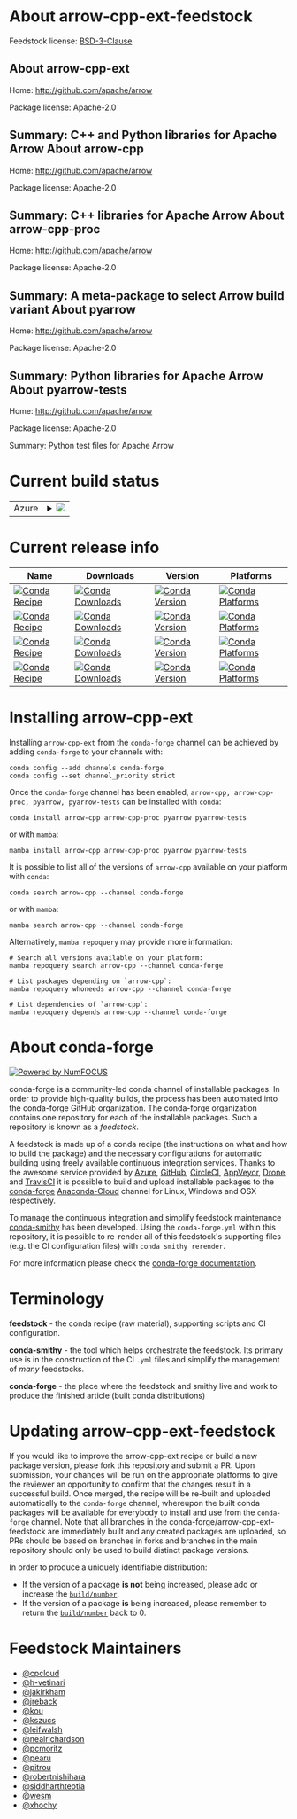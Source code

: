 About arrow-cpp-ext-feedstock
=============================

Feedstock license: [BSD-3-Clause](https://github.com/conda-forge/arrow-cpp-feedstock/blob/main/LICENSE.txt)

About arrow-cpp-ext
-------------------

Home: http://github.com/apache/arrow

Package license: Apache-2.0

Summary: C++ and Python libraries for Apache Arrow
About arrow-cpp
---------------

Home: http://github.com/apache/arrow

Package license: Apache-2.0

Summary: C++ libraries for Apache Arrow
About arrow-cpp-proc
--------------------

Home: http://github.com/apache/arrow

Package license: Apache-2.0

Summary: A meta-package to select Arrow build variant
About pyarrow
-------------

Home: http://github.com/apache/arrow

Package license: Apache-2.0

Summary: Python libraries for Apache Arrow
About pyarrow-tests
-------------------

Home: http://github.com/apache/arrow

Package license: Apache-2.0

Summary: Python test files for Apache Arrow

Current build status
====================


<table>
    
  <tr>
    <td>Azure</td>
    <td>
      <details>
        <summary>
          <a href="https://dev.azure.com/conda-forge/feedstock-builds/_build/latest?definitionId=54&branchName=main">
            <img src="https://dev.azure.com/conda-forge/feedstock-builds/_apis/build/status/arrow-cpp-feedstock?branchName=main">
          </a>
        </summary>
        <table>
          <thead><tr><th>Variant</th><th>Status</th></tr></thead>
          <tbody><tr>
              <td>linux_64_c_compiler_version12cuda_compilerNonecuda_compiler_versionNonecxx_compiler_version12numpy1.21python3.10.____cpython</td>
              <td>
                <a href="https://dev.azure.com/conda-forge/feedstock-builds/_build/latest?definitionId=54&branchName=main">
                  <img src="https://dev.azure.com/conda-forge/feedstock-builds/_apis/build/status/arrow-cpp-feedstock?branchName=main&jobName=linux&configuration=linux%20linux_64_c_compiler_version12cuda_compilerNonecuda_compiler_versionNonecxx_compiler_version12numpy1.21python3.10.____cpython" alt="variant">
                </a>
              </td>
            </tr><tr>
              <td>linux_64_c_compiler_version12cuda_compilerNonecuda_compiler_versionNonecxx_compiler_version12numpy1.21python3.8.____cpython</td>
              <td>
                <a href="https://dev.azure.com/conda-forge/feedstock-builds/_build/latest?definitionId=54&branchName=main">
                  <img src="https://dev.azure.com/conda-forge/feedstock-builds/_apis/build/status/arrow-cpp-feedstock?branchName=main&jobName=linux&configuration=linux%20linux_64_c_compiler_version12cuda_compilerNonecuda_compiler_versionNonecxx_compiler_version12numpy1.21python3.8.____cpython" alt="variant">
                </a>
              </td>
            </tr><tr>
              <td>linux_64_c_compiler_version12cuda_compilerNonecuda_compiler_versionNonecxx_compiler_version12numpy1.21python3.9.____cpython</td>
              <td>
                <a href="https://dev.azure.com/conda-forge/feedstock-builds/_build/latest?definitionId=54&branchName=main">
                  <img src="https://dev.azure.com/conda-forge/feedstock-builds/_apis/build/status/arrow-cpp-feedstock?branchName=main&jobName=linux&configuration=linux%20linux_64_c_compiler_version12cuda_compilerNonecuda_compiler_versionNonecxx_compiler_version12numpy1.21python3.9.____cpython" alt="variant">
                </a>
              </td>
            </tr><tr>
              <td>linux_64_c_compiler_version12cuda_compilerNonecuda_compiler_versionNonecxx_compiler_version12numpy1.23python3.11.____cpython</td>
              <td>
                <a href="https://dev.azure.com/conda-forge/feedstock-builds/_build/latest?definitionId=54&branchName=main">
                  <img src="https://dev.azure.com/conda-forge/feedstock-builds/_apis/build/status/arrow-cpp-feedstock?branchName=main&jobName=linux&configuration=linux%20linux_64_c_compiler_version12cuda_compilerNonecuda_compiler_versionNonecxx_compiler_version12numpy1.23python3.11.____cpython" alt="variant">
                </a>
              </td>
            </tr><tr>
              <td>linux_64_c_compiler_version7cuda_compilernvcccuda_compiler_version10.2cxx_compiler_version7numpy1.21python3.10.____cpython</td>
              <td>
                <a href="https://dev.azure.com/conda-forge/feedstock-builds/_build/latest?definitionId=54&branchName=main">
                  <img src="https://dev.azure.com/conda-forge/feedstock-builds/_apis/build/status/arrow-cpp-feedstock?branchName=main&jobName=linux&configuration=linux%20linux_64_c_compiler_version7cuda_compilernvcccuda_compiler_version10.2cxx_compiler_version7numpy1.21python3.10.____cpython" alt="variant">
                </a>
              </td>
            </tr><tr>
              <td>linux_64_c_compiler_version7cuda_compilernvcccuda_compiler_version10.2cxx_compiler_version7numpy1.21python3.8.____cpython</td>
              <td>
                <a href="https://dev.azure.com/conda-forge/feedstock-builds/_build/latest?definitionId=54&branchName=main">
                  <img src="https://dev.azure.com/conda-forge/feedstock-builds/_apis/build/status/arrow-cpp-feedstock?branchName=main&jobName=linux&configuration=linux%20linux_64_c_compiler_version7cuda_compilernvcccuda_compiler_version10.2cxx_compiler_version7numpy1.21python3.8.____cpython" alt="variant">
                </a>
              </td>
            </tr><tr>
              <td>linux_64_c_compiler_version7cuda_compilernvcccuda_compiler_version10.2cxx_compiler_version7numpy1.21python3.9.____cpython</td>
              <td>
                <a href="https://dev.azure.com/conda-forge/feedstock-builds/_build/latest?definitionId=54&branchName=main">
                  <img src="https://dev.azure.com/conda-forge/feedstock-builds/_apis/build/status/arrow-cpp-feedstock?branchName=main&jobName=linux&configuration=linux%20linux_64_c_compiler_version7cuda_compilernvcccuda_compiler_version10.2cxx_compiler_version7numpy1.21python3.9.____cpython" alt="variant">
                </a>
              </td>
            </tr><tr>
              <td>linux_64_c_compiler_version7cuda_compilernvcccuda_compiler_version10.2cxx_compiler_version7numpy1.23python3.11.____cpython</td>
              <td>
                <a href="https://dev.azure.com/conda-forge/feedstock-builds/_build/latest?definitionId=54&branchName=main">
                  <img src="https://dev.azure.com/conda-forge/feedstock-builds/_apis/build/status/arrow-cpp-feedstock?branchName=main&jobName=linux&configuration=linux%20linux_64_c_compiler_version7cuda_compilernvcccuda_compiler_version10.2cxx_compiler_version7numpy1.23python3.11.____cpython" alt="variant">
                </a>
              </td>
            </tr><tr>
              <td>linux_aarch64_c_compiler_version10cuda_compiler_version11.2cxx_compiler_version10numpy1.21python3.10.____cpython</td>
              <td>
                <a href="https://dev.azure.com/conda-forge/feedstock-builds/_build/latest?definitionId=54&branchName=main">
                  <img src="https://dev.azure.com/conda-forge/feedstock-builds/_apis/build/status/arrow-cpp-feedstock?branchName=main&jobName=linux&configuration=linux%20linux_aarch64_c_compiler_version10cuda_compiler_version11.2cxx_compiler_version10numpy1.21python3.10.____cpython" alt="variant">
                </a>
              </td>
            </tr><tr>
              <td>linux_aarch64_c_compiler_version10cuda_compiler_version11.2cxx_compiler_version10numpy1.21python3.8.____cpython</td>
              <td>
                <a href="https://dev.azure.com/conda-forge/feedstock-builds/_build/latest?definitionId=54&branchName=main">
                  <img src="https://dev.azure.com/conda-forge/feedstock-builds/_apis/build/status/arrow-cpp-feedstock?branchName=main&jobName=linux&configuration=linux%20linux_aarch64_c_compiler_version10cuda_compiler_version11.2cxx_compiler_version10numpy1.21python3.8.____cpython" alt="variant">
                </a>
              </td>
            </tr><tr>
              <td>linux_aarch64_c_compiler_version10cuda_compiler_version11.2cxx_compiler_version10numpy1.21python3.9.____cpython</td>
              <td>
                <a href="https://dev.azure.com/conda-forge/feedstock-builds/_build/latest?definitionId=54&branchName=main">
                  <img src="https://dev.azure.com/conda-forge/feedstock-builds/_apis/build/status/arrow-cpp-feedstock?branchName=main&jobName=linux&configuration=linux%20linux_aarch64_c_compiler_version10cuda_compiler_version11.2cxx_compiler_version10numpy1.21python3.9.____cpython" alt="variant">
                </a>
              </td>
            </tr><tr>
              <td>linux_aarch64_c_compiler_version10cuda_compiler_version11.2cxx_compiler_version10numpy1.23python3.11.____cpython</td>
              <td>
                <a href="https://dev.azure.com/conda-forge/feedstock-builds/_build/latest?definitionId=54&branchName=main">
                  <img src="https://dev.azure.com/conda-forge/feedstock-builds/_apis/build/status/arrow-cpp-feedstock?branchName=main&jobName=linux&configuration=linux%20linux_aarch64_c_compiler_version10cuda_compiler_version11.2cxx_compiler_version10numpy1.23python3.11.____cpython" alt="variant">
                </a>
              </td>
            </tr><tr>
              <td>linux_aarch64_c_compiler_version12cuda_compiler_versionNonecxx_compiler_version12numpy1.21python3.10.____cpython</td>
              <td>
                <a href="https://dev.azure.com/conda-forge/feedstock-builds/_build/latest?definitionId=54&branchName=main">
                  <img src="https://dev.azure.com/conda-forge/feedstock-builds/_apis/build/status/arrow-cpp-feedstock?branchName=main&jobName=linux&configuration=linux%20linux_aarch64_c_compiler_version12cuda_compiler_versionNonecxx_compiler_version12numpy1.21python3.10.____cpython" alt="variant">
                </a>
              </td>
            </tr><tr>
              <td>linux_aarch64_c_compiler_version12cuda_compiler_versionNonecxx_compiler_version12numpy1.21python3.8.____cpython</td>
              <td>
                <a href="https://dev.azure.com/conda-forge/feedstock-builds/_build/latest?definitionId=54&branchName=main">
                  <img src="https://dev.azure.com/conda-forge/feedstock-builds/_apis/build/status/arrow-cpp-feedstock?branchName=main&jobName=linux&configuration=linux%20linux_aarch64_c_compiler_version12cuda_compiler_versionNonecxx_compiler_version12numpy1.21python3.8.____cpython" alt="variant">
                </a>
              </td>
            </tr><tr>
              <td>linux_aarch64_c_compiler_version12cuda_compiler_versionNonecxx_compiler_version12numpy1.21python3.9.____cpython</td>
              <td>
                <a href="https://dev.azure.com/conda-forge/feedstock-builds/_build/latest?definitionId=54&branchName=main">
                  <img src="https://dev.azure.com/conda-forge/feedstock-builds/_apis/build/status/arrow-cpp-feedstock?branchName=main&jobName=linux&configuration=linux%20linux_aarch64_c_compiler_version12cuda_compiler_versionNonecxx_compiler_version12numpy1.21python3.9.____cpython" alt="variant">
                </a>
              </td>
            </tr><tr>
              <td>linux_aarch64_c_compiler_version12cuda_compiler_versionNonecxx_compiler_version12numpy1.23python3.11.____cpython</td>
              <td>
                <a href="https://dev.azure.com/conda-forge/feedstock-builds/_build/latest?definitionId=54&branchName=main">
                  <img src="https://dev.azure.com/conda-forge/feedstock-builds/_apis/build/status/arrow-cpp-feedstock?branchName=main&jobName=linux&configuration=linux%20linux_aarch64_c_compiler_version12cuda_compiler_versionNonecxx_compiler_version12numpy1.23python3.11.____cpython" alt="variant">
                </a>
              </td>
            </tr><tr>
              <td>linux_ppc64le_c_compiler_version10cuda_compiler_version11.2cxx_compiler_version10numpy1.21python3.10.____cpython</td>
              <td>
                <a href="https://dev.azure.com/conda-forge/feedstock-builds/_build/latest?definitionId=54&branchName=main">
                  <img src="https://dev.azure.com/conda-forge/feedstock-builds/_apis/build/status/arrow-cpp-feedstock?branchName=main&jobName=linux&configuration=linux%20linux_ppc64le_c_compiler_version10cuda_compiler_version11.2cxx_compiler_version10numpy1.21python3.10.____cpython" alt="variant">
                </a>
              </td>
            </tr><tr>
              <td>linux_ppc64le_c_compiler_version10cuda_compiler_version11.2cxx_compiler_version10numpy1.21python3.8.____cpython</td>
              <td>
                <a href="https://dev.azure.com/conda-forge/feedstock-builds/_build/latest?definitionId=54&branchName=main">
                  <img src="https://dev.azure.com/conda-forge/feedstock-builds/_apis/build/status/arrow-cpp-feedstock?branchName=main&jobName=linux&configuration=linux%20linux_ppc64le_c_compiler_version10cuda_compiler_version11.2cxx_compiler_version10numpy1.21python3.8.____cpython" alt="variant">
                </a>
              </td>
            </tr><tr>
              <td>linux_ppc64le_c_compiler_version10cuda_compiler_version11.2cxx_compiler_version10numpy1.21python3.9.____cpython</td>
              <td>
                <a href="https://dev.azure.com/conda-forge/feedstock-builds/_build/latest?definitionId=54&branchName=main">
                  <img src="https://dev.azure.com/conda-forge/feedstock-builds/_apis/build/status/arrow-cpp-feedstock?branchName=main&jobName=linux&configuration=linux%20linux_ppc64le_c_compiler_version10cuda_compiler_version11.2cxx_compiler_version10numpy1.21python3.9.____cpython" alt="variant">
                </a>
              </td>
            </tr><tr>
              <td>linux_ppc64le_c_compiler_version10cuda_compiler_version11.2cxx_compiler_version10numpy1.23python3.11.____cpython</td>
              <td>
                <a href="https://dev.azure.com/conda-forge/feedstock-builds/_build/latest?definitionId=54&branchName=main">
                  <img src="https://dev.azure.com/conda-forge/feedstock-builds/_apis/build/status/arrow-cpp-feedstock?branchName=main&jobName=linux&configuration=linux%20linux_ppc64le_c_compiler_version10cuda_compiler_version11.2cxx_compiler_version10numpy1.23python3.11.____cpython" alt="variant">
                </a>
              </td>
            </tr><tr>
              <td>linux_ppc64le_c_compiler_version12cuda_compiler_versionNonecxx_compiler_version12numpy1.21python3.10.____cpython</td>
              <td>
                <a href="https://dev.azure.com/conda-forge/feedstock-builds/_build/latest?definitionId=54&branchName=main">
                  <img src="https://dev.azure.com/conda-forge/feedstock-builds/_apis/build/status/arrow-cpp-feedstock?branchName=main&jobName=linux&configuration=linux%20linux_ppc64le_c_compiler_version12cuda_compiler_versionNonecxx_compiler_version12numpy1.21python3.10.____cpython" alt="variant">
                </a>
              </td>
            </tr><tr>
              <td>linux_ppc64le_c_compiler_version12cuda_compiler_versionNonecxx_compiler_version12numpy1.21python3.8.____cpython</td>
              <td>
                <a href="https://dev.azure.com/conda-forge/feedstock-builds/_build/latest?definitionId=54&branchName=main">
                  <img src="https://dev.azure.com/conda-forge/feedstock-builds/_apis/build/status/arrow-cpp-feedstock?branchName=main&jobName=linux&configuration=linux%20linux_ppc64le_c_compiler_version12cuda_compiler_versionNonecxx_compiler_version12numpy1.21python3.8.____cpython" alt="variant">
                </a>
              </td>
            </tr><tr>
              <td>linux_ppc64le_c_compiler_version12cuda_compiler_versionNonecxx_compiler_version12numpy1.21python3.9.____cpython</td>
              <td>
                <a href="https://dev.azure.com/conda-forge/feedstock-builds/_build/latest?definitionId=54&branchName=main">
                  <img src="https://dev.azure.com/conda-forge/feedstock-builds/_apis/build/status/arrow-cpp-feedstock?branchName=main&jobName=linux&configuration=linux%20linux_ppc64le_c_compiler_version12cuda_compiler_versionNonecxx_compiler_version12numpy1.21python3.9.____cpython" alt="variant">
                </a>
              </td>
            </tr><tr>
              <td>linux_ppc64le_c_compiler_version12cuda_compiler_versionNonecxx_compiler_version12numpy1.23python3.11.____cpython</td>
              <td>
                <a href="https://dev.azure.com/conda-forge/feedstock-builds/_build/latest?definitionId=54&branchName=main">
                  <img src="https://dev.azure.com/conda-forge/feedstock-builds/_apis/build/status/arrow-cpp-feedstock?branchName=main&jobName=linux&configuration=linux%20linux_ppc64le_c_compiler_version12cuda_compiler_versionNonecxx_compiler_version12numpy1.23python3.11.____cpython" alt="variant">
                </a>
              </td>
            </tr><tr>
              <td>osx_64_numpy1.21python3.10.____cpython</td>
              <td>
                <a href="https://dev.azure.com/conda-forge/feedstock-builds/_build/latest?definitionId=54&branchName=main">
                  <img src="https://dev.azure.com/conda-forge/feedstock-builds/_apis/build/status/arrow-cpp-feedstock?branchName=main&jobName=osx&configuration=osx%20osx_64_numpy1.21python3.10.____cpython" alt="variant">
                </a>
              </td>
            </tr><tr>
              <td>osx_64_numpy1.21python3.8.____cpython</td>
              <td>
                <a href="https://dev.azure.com/conda-forge/feedstock-builds/_build/latest?definitionId=54&branchName=main">
                  <img src="https://dev.azure.com/conda-forge/feedstock-builds/_apis/build/status/arrow-cpp-feedstock?branchName=main&jobName=osx&configuration=osx%20osx_64_numpy1.21python3.8.____cpython" alt="variant">
                </a>
              </td>
            </tr><tr>
              <td>osx_64_numpy1.21python3.9.____cpython</td>
              <td>
                <a href="https://dev.azure.com/conda-forge/feedstock-builds/_build/latest?definitionId=54&branchName=main">
                  <img src="https://dev.azure.com/conda-forge/feedstock-builds/_apis/build/status/arrow-cpp-feedstock?branchName=main&jobName=osx&configuration=osx%20osx_64_numpy1.21python3.9.____cpython" alt="variant">
                </a>
              </td>
            </tr><tr>
              <td>osx_64_numpy1.23python3.11.____cpython</td>
              <td>
                <a href="https://dev.azure.com/conda-forge/feedstock-builds/_build/latest?definitionId=54&branchName=main">
                  <img src="https://dev.azure.com/conda-forge/feedstock-builds/_apis/build/status/arrow-cpp-feedstock?branchName=main&jobName=osx&configuration=osx%20osx_64_numpy1.23python3.11.____cpython" alt="variant">
                </a>
              </td>
            </tr><tr>
              <td>osx_arm64_numpy1.21python3.10.____cpython</td>
              <td>
                <a href="https://dev.azure.com/conda-forge/feedstock-builds/_build/latest?definitionId=54&branchName=main">
                  <img src="https://dev.azure.com/conda-forge/feedstock-builds/_apis/build/status/arrow-cpp-feedstock?branchName=main&jobName=osx&configuration=osx%20osx_arm64_numpy1.21python3.10.____cpython" alt="variant">
                </a>
              </td>
            </tr><tr>
              <td>osx_arm64_numpy1.21python3.8.____cpython</td>
              <td>
                <a href="https://dev.azure.com/conda-forge/feedstock-builds/_build/latest?definitionId=54&branchName=main">
                  <img src="https://dev.azure.com/conda-forge/feedstock-builds/_apis/build/status/arrow-cpp-feedstock?branchName=main&jobName=osx&configuration=osx%20osx_arm64_numpy1.21python3.8.____cpython" alt="variant">
                </a>
              </td>
            </tr><tr>
              <td>osx_arm64_numpy1.21python3.9.____cpython</td>
              <td>
                <a href="https://dev.azure.com/conda-forge/feedstock-builds/_build/latest?definitionId=54&branchName=main">
                  <img src="https://dev.azure.com/conda-forge/feedstock-builds/_apis/build/status/arrow-cpp-feedstock?branchName=main&jobName=osx&configuration=osx%20osx_arm64_numpy1.21python3.9.____cpython" alt="variant">
                </a>
              </td>
            </tr><tr>
              <td>osx_arm64_numpy1.23python3.11.____cpython</td>
              <td>
                <a href="https://dev.azure.com/conda-forge/feedstock-builds/_build/latest?definitionId=54&branchName=main">
                  <img src="https://dev.azure.com/conda-forge/feedstock-builds/_apis/build/status/arrow-cpp-feedstock?branchName=main&jobName=osx&configuration=osx%20osx_arm64_numpy1.23python3.11.____cpython" alt="variant">
                </a>
              </td>
            </tr><tr>
              <td>win_64_cuda_compiler_version10.2numpy1.21python3.10.____cpython</td>
              <td>
                <a href="https://dev.azure.com/conda-forge/feedstock-builds/_build/latest?definitionId=54&branchName=main">
                  <img src="https://dev.azure.com/conda-forge/feedstock-builds/_apis/build/status/arrow-cpp-feedstock?branchName=main&jobName=win&configuration=win%20win_64_cuda_compiler_version10.2numpy1.21python3.10.____cpython" alt="variant">
                </a>
              </td>
            </tr><tr>
              <td>win_64_cuda_compiler_version10.2numpy1.21python3.8.____cpython</td>
              <td>
                <a href="https://dev.azure.com/conda-forge/feedstock-builds/_build/latest?definitionId=54&branchName=main">
                  <img src="https://dev.azure.com/conda-forge/feedstock-builds/_apis/build/status/arrow-cpp-feedstock?branchName=main&jobName=win&configuration=win%20win_64_cuda_compiler_version10.2numpy1.21python3.8.____cpython" alt="variant">
                </a>
              </td>
            </tr><tr>
              <td>win_64_cuda_compiler_version10.2numpy1.21python3.9.____cpython</td>
              <td>
                <a href="https://dev.azure.com/conda-forge/feedstock-builds/_build/latest?definitionId=54&branchName=main">
                  <img src="https://dev.azure.com/conda-forge/feedstock-builds/_apis/build/status/arrow-cpp-feedstock?branchName=main&jobName=win&configuration=win%20win_64_cuda_compiler_version10.2numpy1.21python3.9.____cpython" alt="variant">
                </a>
              </td>
            </tr><tr>
              <td>win_64_cuda_compiler_version10.2numpy1.23python3.11.____cpython</td>
              <td>
                <a href="https://dev.azure.com/conda-forge/feedstock-builds/_build/latest?definitionId=54&branchName=main">
                  <img src="https://dev.azure.com/conda-forge/feedstock-builds/_apis/build/status/arrow-cpp-feedstock?branchName=main&jobName=win&configuration=win%20win_64_cuda_compiler_version10.2numpy1.23python3.11.____cpython" alt="variant">
                </a>
              </td>
            </tr><tr>
              <td>win_64_cuda_compiler_versionNonenumpy1.21python3.10.____cpython</td>
              <td>
                <a href="https://dev.azure.com/conda-forge/feedstock-builds/_build/latest?definitionId=54&branchName=main">
                  <img src="https://dev.azure.com/conda-forge/feedstock-builds/_apis/build/status/arrow-cpp-feedstock?branchName=main&jobName=win&configuration=win%20win_64_cuda_compiler_versionNonenumpy1.21python3.10.____cpython" alt="variant">
                </a>
              </td>
            </tr><tr>
              <td>win_64_cuda_compiler_versionNonenumpy1.21python3.8.____cpython</td>
              <td>
                <a href="https://dev.azure.com/conda-forge/feedstock-builds/_build/latest?definitionId=54&branchName=main">
                  <img src="https://dev.azure.com/conda-forge/feedstock-builds/_apis/build/status/arrow-cpp-feedstock?branchName=main&jobName=win&configuration=win%20win_64_cuda_compiler_versionNonenumpy1.21python3.8.____cpython" alt="variant">
                </a>
              </td>
            </tr><tr>
              <td>win_64_cuda_compiler_versionNonenumpy1.21python3.9.____cpython</td>
              <td>
                <a href="https://dev.azure.com/conda-forge/feedstock-builds/_build/latest?definitionId=54&branchName=main">
                  <img src="https://dev.azure.com/conda-forge/feedstock-builds/_apis/build/status/arrow-cpp-feedstock?branchName=main&jobName=win&configuration=win%20win_64_cuda_compiler_versionNonenumpy1.21python3.9.____cpython" alt="variant">
                </a>
              </td>
            </tr><tr>
              <td>win_64_cuda_compiler_versionNonenumpy1.23python3.11.____cpython</td>
              <td>
                <a href="https://dev.azure.com/conda-forge/feedstock-builds/_build/latest?definitionId=54&branchName=main">
                  <img src="https://dev.azure.com/conda-forge/feedstock-builds/_apis/build/status/arrow-cpp-feedstock?branchName=main&jobName=win&configuration=win%20win_64_cuda_compiler_versionNonenumpy1.23python3.11.____cpython" alt="variant">
                </a>
              </td>
            </tr>
          </tbody>
        </table>
      </details>
    </td>
  </tr>
</table>

Current release info
====================

| Name | Downloads | Version | Platforms |
| --- | --- | --- | --- |
| [![Conda Recipe](https://img.shields.io/badge/recipe-arrow--cpp-green.svg)](https://anaconda.org/conda-forge/arrow-cpp) | [![Conda Downloads](https://img.shields.io/conda/dn/conda-forge/arrow-cpp.svg)](https://anaconda.org/conda-forge/arrow-cpp) | [![Conda Version](https://img.shields.io/conda/vn/conda-forge/arrow-cpp.svg)](https://anaconda.org/conda-forge/arrow-cpp) | [![Conda Platforms](https://img.shields.io/conda/pn/conda-forge/arrow-cpp.svg)](https://anaconda.org/conda-forge/arrow-cpp) |
| [![Conda Recipe](https://img.shields.io/badge/recipe-arrow--cpp--proc-green.svg)](https://anaconda.org/conda-forge/arrow-cpp-proc) | [![Conda Downloads](https://img.shields.io/conda/dn/conda-forge/arrow-cpp-proc.svg)](https://anaconda.org/conda-forge/arrow-cpp-proc) | [![Conda Version](https://img.shields.io/conda/vn/conda-forge/arrow-cpp-proc.svg)](https://anaconda.org/conda-forge/arrow-cpp-proc) | [![Conda Platforms](https://img.shields.io/conda/pn/conda-forge/arrow-cpp-proc.svg)](https://anaconda.org/conda-forge/arrow-cpp-proc) |
| [![Conda Recipe](https://img.shields.io/badge/recipe-pyarrow-green.svg)](https://anaconda.org/conda-forge/pyarrow) | [![Conda Downloads](https://img.shields.io/conda/dn/conda-forge/pyarrow.svg)](https://anaconda.org/conda-forge/pyarrow) | [![Conda Version](https://img.shields.io/conda/vn/conda-forge/pyarrow.svg)](https://anaconda.org/conda-forge/pyarrow) | [![Conda Platforms](https://img.shields.io/conda/pn/conda-forge/pyarrow.svg)](https://anaconda.org/conda-forge/pyarrow) |
| [![Conda Recipe](https://img.shields.io/badge/recipe-pyarrow--tests-green.svg)](https://anaconda.org/conda-forge/pyarrow-tests) | [![Conda Downloads](https://img.shields.io/conda/dn/conda-forge/pyarrow-tests.svg)](https://anaconda.org/conda-forge/pyarrow-tests) | [![Conda Version](https://img.shields.io/conda/vn/conda-forge/pyarrow-tests.svg)](https://anaconda.org/conda-forge/pyarrow-tests) | [![Conda Platforms](https://img.shields.io/conda/pn/conda-forge/pyarrow-tests.svg)](https://anaconda.org/conda-forge/pyarrow-tests) |

Installing arrow-cpp-ext
========================

Installing `arrow-cpp-ext` from the `conda-forge` channel can be achieved by adding `conda-forge` to your channels with:

```
conda config --add channels conda-forge
conda config --set channel_priority strict
```

Once the `conda-forge` channel has been enabled, `arrow-cpp, arrow-cpp-proc, pyarrow, pyarrow-tests` can be installed with `conda`:

```
conda install arrow-cpp arrow-cpp-proc pyarrow pyarrow-tests
```

or with `mamba`:

```
mamba install arrow-cpp arrow-cpp-proc pyarrow pyarrow-tests
```

It is possible to list all of the versions of `arrow-cpp` available on your platform with `conda`:

```
conda search arrow-cpp --channel conda-forge
```

or with `mamba`:

```
mamba search arrow-cpp --channel conda-forge
```

Alternatively, `mamba repoquery` may provide more information:

```
# Search all versions available on your platform:
mamba repoquery search arrow-cpp --channel conda-forge

# List packages depending on `arrow-cpp`:
mamba repoquery whoneeds arrow-cpp --channel conda-forge

# List dependencies of `arrow-cpp`:
mamba repoquery depends arrow-cpp --channel conda-forge
```


About conda-forge
=================

[![Powered by
NumFOCUS](https://img.shields.io/badge/powered%20by-NumFOCUS-orange.svg?style=flat&colorA=E1523D&colorB=007D8A)](https://numfocus.org)

conda-forge is a community-led conda channel of installable packages.
In order to provide high-quality builds, the process has been automated into the
conda-forge GitHub organization. The conda-forge organization contains one repository
for each of the installable packages. Such a repository is known as a *feedstock*.

A feedstock is made up of a conda recipe (the instructions on what and how to build
the package) and the necessary configurations for automatic building using freely
available continuous integration services. Thanks to the awesome service provided by
[Azure](https://azure.microsoft.com/en-us/services/devops/), [GitHub](https://github.com/),
[CircleCI](https://circleci.com/), [AppVeyor](https://www.appveyor.com/),
[Drone](https://cloud.drone.io/welcome), and [TravisCI](https://travis-ci.com/)
it is possible to build and upload installable packages to the
[conda-forge](https://anaconda.org/conda-forge) [Anaconda-Cloud](https://anaconda.org/)
channel for Linux, Windows and OSX respectively.

To manage the continuous integration and simplify feedstock maintenance
[conda-smithy](https://github.com/conda-forge/conda-smithy) has been developed.
Using the ``conda-forge.yml`` within this repository, it is possible to re-render all of
this feedstock's supporting files (e.g. the CI configuration files) with ``conda smithy rerender``.

For more information please check the [conda-forge documentation](https://conda-forge.org/docs/).

Terminology
===========

**feedstock** - the conda recipe (raw material), supporting scripts and CI configuration.

**conda-smithy** - the tool which helps orchestrate the feedstock.
                   Its primary use is in the construction of the CI ``.yml`` files
                   and simplify the management of *many* feedstocks.

**conda-forge** - the place where the feedstock and smithy live and work to
                  produce the finished article (built conda distributions)


Updating arrow-cpp-ext-feedstock
================================

If you would like to improve the arrow-cpp-ext recipe or build a new
package version, please fork this repository and submit a PR. Upon submission,
your changes will be run on the appropriate platforms to give the reviewer an
opportunity to confirm that the changes result in a successful build. Once
merged, the recipe will be re-built and uploaded automatically to the
`conda-forge` channel, whereupon the built conda packages will be available for
everybody to install and use from the `conda-forge` channel.
Note that all branches in the conda-forge/arrow-cpp-ext-feedstock are
immediately built and any created packages are uploaded, so PRs should be based
on branches in forks and branches in the main repository should only be used to
build distinct package versions.

In order to produce a uniquely identifiable distribution:
 * If the version of a package **is not** being increased, please add or increase
   the [``build/number``](https://docs.conda.io/projects/conda-build/en/latest/resources/define-metadata.html#build-number-and-string).
 * If the version of a package **is** being increased, please remember to return
   the [``build/number``](https://docs.conda.io/projects/conda-build/en/latest/resources/define-metadata.html#build-number-and-string)
   back to 0.

Feedstock Maintainers
=====================

* [@cpcloud](https://github.com/cpcloud/)
* [@h-vetinari](https://github.com/h-vetinari/)
* [@jakirkham](https://github.com/jakirkham/)
* [@jreback](https://github.com/jreback/)
* [@kou](https://github.com/kou/)
* [@kszucs](https://github.com/kszucs/)
* [@leifwalsh](https://github.com/leifwalsh/)
* [@nealrichardson](https://github.com/nealrichardson/)
* [@pcmoritz](https://github.com/pcmoritz/)
* [@pearu](https://github.com/pearu/)
* [@pitrou](https://github.com/pitrou/)
* [@robertnishihara](https://github.com/robertnishihara/)
* [@siddharthteotia](https://github.com/siddharthteotia/)
* [@wesm](https://github.com/wesm/)
* [@xhochy](https://github.com/xhochy/)

